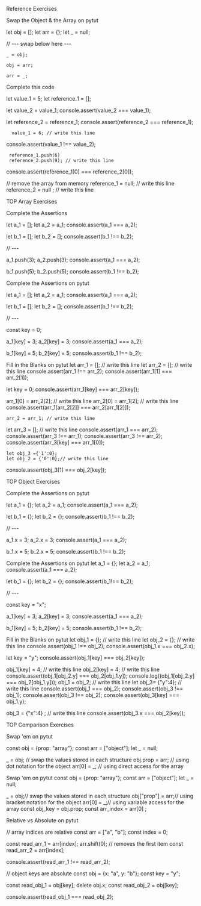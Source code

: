 Reference Exercises

Swap the Object & the Array
on pytut

let obj = [];
let arr = {};
let _ = null;

// --- swap below here ---
```
_ = obj;

obj = arr;

arr = _;
```

Complete this code


let value_1 = 5;
  let reference_1 = [];

  let value_2 = value_1;
  console.assert(value_2 === value_1);

  let reference_2 = reference_1;
  console.assert(reference_2 === reference_1);

      value_1 = 6; // write this line
  console.assert(value_1 !== value_2);  
    
     reference_1.push(6)
     reference_2.push(9); // write this line
  console.assert(reference_1[0] === reference_2[0]);

  // remove the array from memory
   reference_1 = null; // write this line
   reference_2 = null ; // write this line

TOP
Array Exercises

Complete the Assertions

let a_1 = [];
let a_2 = a_1;
console.assert(a_1  ===  a_2);

let b_1 = [];
let b_2 = [];
console.assert(b_1 !==  b_2);

// ---

a_1.push(3);
a_2.push(3);
console.assert(a_1  ===  a_2);

b_1.push(5);
b_2.push(5);
console.assert(b_1  !== b_2);

Complete the Assertions
on pytut

let a_1 = [];
let a_2 = a_1;
console.assert(a_1 === a_2);

let b_1 = [];
let b_2 = [];
console.assert(b_1 !== b_2);

// ---

const key = 0;

a_1[key] = 3;
a_2[key] = 3;
console.assert(a_1 === a_2);

b_1[key] = 5;
b_2[key] = 5;
console.assert(b_1 !== b_2);

Fill in the Blanks
on pytut
let arr_1 = []; // write this line
let arr_2 = []; // write this line
console.assert(arr_1 !== arr_2);
console.assert(arr_1[1] === arr_2[1]);

let key = 0;
console.assert(arr_1[key] === arr_2[key]);

  arr_1[0] = arr_2[2]; // write this line
  arr_2[0] = arr_1[2]; // write this line
console.assert(arr_1[arr_2[2]] === arr_2[arr_1[2]]);

    arr_2 = arr_1; // write this line
let arr_3 = []; // write this line
console.assert(arr_1 === arr_2);
console.assert(arr_3 !== arr_1);
console.assert(arr_3 !== arr_2);
console.assert(arr_3[key] === arr_1[0]);

    let obj_3 ={'1':0};
    let obj_2 = {'0':0};// write this line
console.assert(obj_3[1] === obj_2[key]);


TOP
Object Exercises

Complete the Assertions
on pytut

let a_1 = {};
let a_2 = a_1;
console.assert(a_1 === a_2);

let b_1 = {};
let b_2 = {};
console.assert(b_1 !== b_2);

// ---

a_1.x = 3;
a_2.x = 3;
console.assert(a_1 === a_2);

b_1.x = 5;
b_2.x = 5;
console.assert(b_1 !== b_2);

Complete the Assertions
on pytut
 let a_1 = {};
  let a_2 = a_1;
  console.assert(a_1 === a_2);

  let b_1 = {};
  let b_2 = {};
  console.assert(b_1!== b_2);

  // ---
  
  const key = "x";

  a_1[key] = 3;
  a_2[key] = 3;
  console.assert(a_1 === a_2);

  b_1[key] = 5;
  b_2[key] = 5;
  console.assert(b_1 !== b_2);
  
Fill in the Blanks
on pytut
let obj_1 = {}; // write this line
let obj_2 = {}; // write this line
console.assert(obj_1 !== obj_2);
console.assert(obj_1.x === obj_2.x);

let key = "y";
console.assert(obj_1[key] === obj_2[key]);

   obj_1[key] = 4; // write this line
   obj_2[key] = 4; // write this line
console.assert(obj_1[obj_2.y] === obj_2[obj_1.y]);
  console.log((obj_1[obj_2.y] === obj_2[obj_1.y]));
  obj_1 = obj_2; // write this line
    let obj_3= {"y":4}; // write this line
console.assert(obj_1 === obj_2);
console.assert(obj_3 !== obj_1);
console.assert(obj_3 !== obj_2);
console.assert(obj_3[key] === obj_1.y);

   obj_3 = {"x":4} ; // write this line
console.assert(obj_3.x === obj_2[key]);


TOP
Comparison Exercises

Swap 'em
on pytut

const obj = {prop: "array"};
const arr = ["object"];
let _ = null;

_ = obj; // swap the values stored in each structure
obj.prop = arr; //  using dot notation for the object
arr[0] = _; //  using direct access for the array

Swap 'em
on pytut
const obj = {prop: "array"};
const arr = ["object"];
let _ = null;

_ = obj;// swap the values stored in each structure
obj["prop"] = arr;//  using bracket notation for the object
arr[0] = _;//  using variable access for the array
 const obj_key = obj.prop;
 const arr_index = arr[0] ;
 
Relative vs Absolute
on pytut

// array indices are relative
const arr = ["a", "b"];
const index = 0;

const read_arr_1 = arr[index];
arr.shift(0); // removes the first item
const read_arr_2 = arr[index];

console.assert(read_arr_1 !== read_arr_2);

// object keys are absolute
const obj = {x: "a", y: "b"};
const key = "y";

const read_obj_1 = obj[key];
delete obj.x;
const read_obj_2 = obj[key];

console.assert(read_obj_1 ===  read_obj_2);

